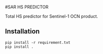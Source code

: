 #SAR HS PREDICTOR

Total HS predictor for Sentinel-1 OCN product. 

## Installation

```
pip install -r requirement.txt
pip install .
```

